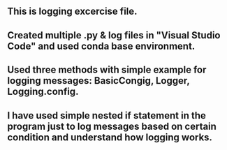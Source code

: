 ##  This is logging excercise file.

##  Created multiple .py & log files in "Visual Studio Code" and used conda base environment.
 
##  Used three methods with simple example for logging messages: BasicCongig, Logger, Logging.config.

##  I have used simple nested if statement in the program just to log messages based on certain condition and understand how logging works.
